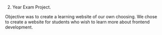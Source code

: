 2. Year Exam Project.

Objective was to create a learning website of our own choosing.
We chose to create a website for students who wish to learn more about frontend development.
